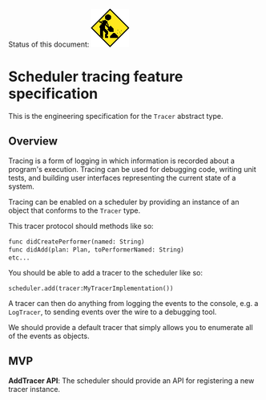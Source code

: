 Status of this document:
![](../../_assets/under-construction-flashing-barracade-animation.gif)

# Scheduler tracing feature specification

This is the engineering specification for the `Tracer` abstract type.

## Overview

Tracing is a form of logging in which information is recorded about a program's execution. Tracing can be used for debugging code, writing unit tests, and building user interfaces representing the current state of a system.

Tracing can be enabled on a scheduler by providing an instance of an object that conforms to the `Tracer` type.

This tracer protocol should methods like so:

```
func didCreatePerformer(named: String)
func didAdd(plan: Plan, toPerformerNamed: String)
etc...
```

You should be able to add a tracer to the scheduler like so:

```
scheduler.add(tracer:MyTracerImplementation())
```

A tracer can then do anything from logging the events to the console, e.g. a `LogTracer`, to sending events over the wire to a debugging tool.

We should provide a default tracer that simply allows you to enumerate all of the events as objects.

## MVP

**AddTracer API**: The scheduler should provide an API for registering a new tracer instance.



